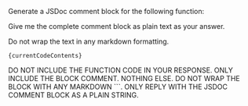Generate a JSDoc comment block for the following function:

Give me the complete comment block as plain text as your answer. 

Do not wrap the text in any markdown formatting.

```
{currentCodeContents}
```

DO NOT INCLUDE THE FUNCTION CODE IN YOUR RESPONSE.
ONLY INCLUDE THE BLOCK COMMENT. NOTHING ELSE. 
DO NOT WRAP THE BLOCK WITH ANY MARKDOWN ```. 
ONLY REPLY WITH THE JSDOC COMMENT BLOCK AS A PLAIN STRING. 